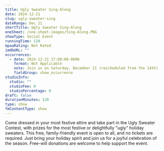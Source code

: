 ```yaml
---
title: Ugly Sweater Sing-Along
date: 2024-12-21
slug: ugly-sweater-sing
dateRange: Dec 21
shortTitle: Ugly Sweater Sing-Along
oneSheet: /one-sheet-images/Sing-Along.PNG
showType: Social Event
runningTime: 120
mpaaRating: Not Rated
imdbURL: ""
occurrences:
  - date: 2024-12-21 17:00:00-0600
    format: Not Applicable
    note: Join us on Saturday, December 21 (rescheduled from the 14th), at The Wieting Theatre for a fun-filled evening of holiday cheer and community connection. The night kicks off with a soup supper at 5:00 p.m., followed by a group sing-along at 6:00 p.m. Whether you're a seasoned singer or just enjoy humming along, this event is for everyone—no singing experience needed! A pianist and song leaders will guide the group in singing classic Christmas carols, and there will also be some holiday-themed performances throughout the evening from a variety of community members.
    fieldGroup: show_occurrence
studioInfo:
  studio: ""
  studioFee: 0
  studioPercentage: 0
draft: false
durationMinutes: 120
type: show
fmContentType: show
---
```

Come dressed in your most festive attire and take part in the Ugly Sweater Contest, with prizes for the most festive or delightfully "ugly" holiday sweaters. This free, family-friendly event is open to all, and no tickets are required. Just bring your holiday spirit and join us for a joyful celebration of the season. Free-will donations are welcome to help support the event.